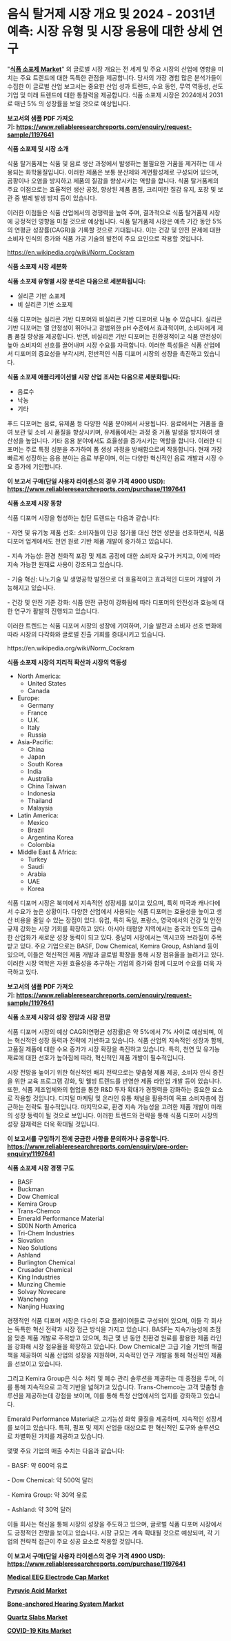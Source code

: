 <p><h1>음식 탈거제 시장 개요 및 2024 - 2031년 예측: 시장 유형 및 시장 응용에 대한 상세 연구</h1></p><p>"<strong><a href="https://www.reliableresearchreports.com/food-defoamer-r1197641?utm_campaign=106&utm_medium=7&utm_source=Github&utm_content=ia&utm_term=09112024&utm_id=food-defoamer">식품 소포제 Market</a></strong>" 의 글로벌 시장 개요는 전 세계 및 주요 시장의 산업에 영향을 미치는 주요 트렌드에 대한 독특한 관점을 제공합니다. 당사의 가장 경험 많은 분석가들이 수집한 이 글로벌 산업 보고서는 중요한 산업 성과 트렌드, 수요 동인, 무역 역동성, 선도 기업 및 미래 트렌드에 대한 통찰력을 제공합니다. 식품 소포제 시장은 2024에서 2031로 매년 5% 의 성장률을 보일 것으로 예상됩니다.</p>
<p><strong>보고서의 샘플 PDF 가져오기:&nbsp;<a href="https://www.reliableresearchreports.com/enquiry/request-sample/1197641?utm_campaign=106&utm_medium=7&utm_source=Github&utm_content=ia&utm_term=09112024&utm_id=food-defoamer">https://www.reliableresearchreports.com/enquiry/request-sample/1197641</a></strong></p>
<p><strong>식품 소포제 및 시장 소개</strong></p>
<p><p>식품 탈거품제는 식품 및 음료 생산 과정에서 발생하는 불필요한 거품을 제거하는 데 사용되는 화학물질입니다. 이러한 제품은 보통 분산제와 계면활성제로 구성되어 있으며, 곰팡이나 오염을 방지하고 제품의 질감을 향상시키는 역할을 합니다. 식품 탈거품제의 주요 이점으로는 효율적인 생산 공정, 향상된 제품 품질, 크리미한 질감 유지, 포장 및 보관 중 벌레 발생 방지 등이 있습니다. </p><p>이러한 이점들은 식품 산업에서의 경쟁력을 높여 주며, 결과적으로 식품 탈거품제 시장에 긍정적인 영향을 미칠 것으로 예상됩니다. 식품 탈거품제 시장은 예측 기간 동안 5%의 연평균 성장률(CAGR)을 기록할 것으로 기대됩니다. 이는 건강 및 안전 문제에 대한 소비자 인식의 증가와 식품 가공 기술의 발전이 주요 요인으로 작용할 것입니다.</p></p>
<p><a href="https://en.wikipedia.org/wiki/Norm_Cockram?utm_campaign=106&utm_medium=7&utm_source=Github&utm_content=ia&utm_term=09112024&utm_id=food-defoamer">https://en.wikipedia.org/wiki/Norm_Cockram</a></p>
<p><strong>식품 소포제 시장 세분화</strong></p>
<p><strong>식품 소포제 유형별 시장 분석은 다음으로 세분화됩니다:</strong></p>
<p><ul><li>실리콘 기반 소포제</li><li>비 실리콘 기반 소포제</li></ul></p>
<p><p>식품 디포머는 실리콘 기반 디포머와 비실리콘 기반 디포머로 나눌 수 있습니다. 실리콘 기반 디포머는 열 안정성이 뛰어나고 광범위한 pH 수준에서 효과적이며, 소비자에게 제품 품질 향상을 제공합니다. 반면, 비실리콘 기반 디포머는 친환경적이고 식품 안전성이 높아 소비자의 선호를 끌어내며 시장 수요를 자극합니다. 이러한 특성들은 식품 산업에서 디포머의 중요성을 부각시켜, 전반적인 식품 디포머 시장의 성장을 촉진하고 있습니다.</p></p>
<p><strong>식품 소포제 애플리케이션별 시장 산업 조사는 다음으로 세분화됩니다:</strong></p>
<p><ul><li>음료수</li><li>낙농</li><li>기타</li></ul></p>
<p><p>푸드 디포머는 음료, 유제품 등 다양한 식품 분야에서 사용됩니다. 음료에서는 거품을 줄여 보관 및 소비 시 품질을 향상시키며, 유제품에서는 과정 중 거품 발생을 방지하여 생산성을 높입니다. 기타 응용 분야에서도 효율성을 증가시키는 역할을 합니다. 이러한 디포머는 주로 특정 성분을 추가하여 폼 생성 과정을 방해함으로써 작동합니다. 현재 가장 빠르게 성장하는 응용 분야는 음료 부문이며, 이는 다양한 혁신적인 음료 개발과 시장 수요 증가에 기인합니다.</p></p>
<p><strong>이 보고서 구매(단일 사용자 라이센스의 경우 가격 4900 USD): <a href="https://www.reliableresearchreports.com/purchase/1197641?utm_campaign=106&utm_medium=7&utm_source=Github&utm_content=ia&utm_term=09112024&utm_id=food-defoamer">https://www.reliableresearchreports.com/purchase/1197641</a></strong></p>
<p><strong>식품 소포제 시장 동향</strong></p>
<p><p>식품 디포머 시장을 형성하는 첨단 트렌드는 다음과 같습니다:</p><p>- 자연 및 유기농 제품 선호: 소비자들이 인공 첨가물 대신 천연 성분을 선호하면서, 식품 디포머 업계에서도 천연 원료 기반 제품 개발이 증가하고 있습니다.</p><p>- 지속 가능성: 환경 친화적 포장 및 제조 공정에 대한 소비자 요구가 커지고, 이에 따라 지속 가능한 원재료 사용이 강조되고 있습니다.</p><p>- 기술 혁신: 나노기술 및 생명공학 발전으로 더 효율적이고 효과적인 디포머 개발이 가능해지고 있습니다.</p><p>- 건강 및 안전 기준 강화: 식품 안전 규정이 강화됨에 따라 디포머의 안전성과 효능에 대한 연구가 활발히 진행되고 있습니다.</p><p>이러한 트렌드는 식품 디포머 시장의 성장에 기여하며, 기술 발전과 소비자 선호 변화에 따라 시장의 다각화와 글로벌 진출 기회를 증대시키고 있습니다.</p></p>
<p>https://en.wikipedia.org/wiki/Norm_Cockram</p>
<p><strong>식품 소포제 시장의 지리적 확산과 시장의 역동성</strong></p>
<p><ul>
    <li>
        North America:
        <ul>
            <li>United States</li>
            <li>Canada</li>
        </ul>
    </li>
    <li>
        Europe:
        <ul>
            <li>Germany</li>
            <li>France</li>
            <li>U.K.</li>
            <li>Italy</li>
            <li>Russia</li>
        </ul>
    </li>
    <li>
        Asia-Pacific:
        <ul>
            <li>China</li>
            <li>Japan</li>
            <li>South Korea</li>
            <li>India</li>
            <li>Australia</li>
            <li>China Taiwan</li>
            <li>Indonesia</li>
            <li>Thailand</li>
            <li>Malaysia</li>
        </ul>
    </li>
    <li>
        Latin America:
        <ul>
            <li>Mexico</li>
            <li>Brazil</li>
            <li>Argentina Korea</li>
            <li>Colombia</li>
        </ul>
    </li>
    <li>
        Middle East & Africa:
        <ul>
            <li>Turkey</li>
            <li>Saudi</li>
            <li>Arabia</li>
            <li>UAE</li>
            <li>Korea</li>
        </ul>
    </li>
    </ul></p>
<p><p>식품 디포머 시장은 북미에서 지속적인 성장세를 보이고 있으며, 특히 미국과 캐나다에서 수요가 높은 상황이다. 다양한 산업에서 사용되는 식품 디포머는 효율성을 높이고 생산 비용을 줄일 수 있는 장점이 있다. 유럽, 특히 독일, 프랑스, 영국에서의 건강 및 안전 규제 강화는 시장 기회를 확장하고 있다. 아시아 태평양 지역에서는 중국과 인도의 급속한 산업화가 새로운 성장 동력이 되고 있다. 중남미 시장에서는 멕시코와 브라질이 주목받고 있다. 주요 기업으로는 BASF, Dow Chemical, Kemira Group, Ashland 등이 있으며, 이들은 혁신적인 제품 개발과 글로벌 확장을 통해 시장 점유율을 늘려가고 있다. 이러한 시장 역학은 자원 효율성을 추구하는 기업의 증가와 함께 디포머 수요를 더욱 자극하고 있다.</p></p>
<p><strong>보고서의 샘플 PDF 가져오기:&nbsp;<a href="https://www.reliableresearchreports.com/enquiry/request-sample/1197641?utm_campaign=106&utm_medium=7&utm_source=Github&utm_content=ia&utm_term=09112024&utm_id=food-defoamer">https://www.reliableresearchreports.com/enquiry/request-sample/1197641</a></strong></p>
<p><strong>식품 소포제 시장의 성장 전망과 시장 전망</strong></p>
<p><p>식품 디포머 시장의 예상 CAGR(연평균 성장률)은 약 5%에서 7% 사이로 예상되며, 이는 혁신적인 성장 동력과 전략에 기반하고 있습니다. 식품 산업의 지속적인 성장과 함께, 고품질 제품에 대한 수요 증가가 시장 확장을 촉진하고 있습니다. 특히, 천연 및 유기농 재료에 대한 선호가 높아짐에 따라, 혁신적인 제품 개발이 필수적입니다.</p><p>시장 전망을 높이기 위한 혁신적인 배치 전략으로는 맞춤형 제품 제공, 소비자 인식 증진을 위한 교육 프로그램 강화, 및 웰빙 트렌드를 반영한 제품 라인업 개발 등이 있습니다. 또한, 식품 제조업체와의 협업을 통한 R&D 투자 확대가 경쟁력을 강화하는 중요한 요소로 작용할 것입니다. 디지털 마케팅 및 온라인 유통 채널을 활용하여 목표 소비자층에 접근하는 전략도 필수적입니다. 마지막으로, 환경 지속 가능성을 고려한 제품 개발이 미래의 성장 동력이 될 것으로 보입니다. 이러한 트렌드와 전략을 통해 식품 디포머 시장의 성장 잠재력은 더욱 확대될 것입니다.</p></p>
<p><strong>이 보고서를 구입하기 전에 궁금한 사항을 문의하거나 공유합니다. <a href="https://www.reliableresearchreports.com/enquiry/pre-order-enquiry/1197641?utm_campaign=106&utm_medium=7&utm_source=Github&utm_content=ia&utm_term=09112024&utm_id=food-defoamer">https://www.reliableresearchreports.com/enquiry/pre-order-enquiry/1197641</a></strong></p>
<p><strong>식품 소포제 시장 경쟁 구도</strong></p>
<p><ul><li>BASF</li><li>Buckman</li><li>Dow Chemical</li><li>Kemira Group</li><li>Trans-Chemco</li><li>Emerald Performance Material</li><li>SIXIN North America</li><li>Tri-Chem Industries</li><li>Siovation</li><li>Neo Solutions</li><li>Ashland</li><li>Burlington Chemical</li><li>Crusader Chemical</li><li>King Industries</li><li>Munzing Chemie</li><li>Solvay Novecare</li><li>Wancheng</li><li>Nanjing Huaxing</li></ul></p>
<p><p>경쟁적인 식품 디포머 시장은 다수의 주요 플레이어들로 구성되어 있으며, 이들 각 회사는 독특한 혁신 전략과 시장 접근 방식을 가지고 있습니다. BASF는 지속가능성에 초점을 맞춘 제품 개발로 주목받고 있으며, 최근 몇 년 동안 친환경 원료를 활용한 제품 라인을 강화해 시장 점유율을 확장하고 있습니다. Dow Chemical은 고급 기술 기반의 해결책을 제공하여 식품 산업의 성장을 지원하며, 지속적인 연구 개발을 통해 혁신적인 제품을 선보이고 있습니다.</p><p>그리고 Kemira Group은 식수 처리 및 폐수 관리 솔루션을 제공하는 데 중점을 두며, 이를 통해 지속적으로 고객 기반을 넓혀가고 있습니다. Trans-Chemco는 고객 맞춤형 솔루션을 제공하는데 강점을 보이며, 이를 통해 특정 산업에서의 입지를 강화하고 있습니다.</p><p>Emerald Performance Material은 고기능성 화학 물질을 제공하며, 지속적인 성장세를 보이고 있습니다. 특히, 펄프 및 제지 산업을 대상으로 한 혁신적인 도구와 솔루션으로 차별화된 가치를 제공하고 있습니다.</p><p>몇몇 주요 기업의 매출 수치는 다음과 같습니다:</p><p>- BASF: 약 600억 유로</p><p>- Dow Chemical: 약 500억 달러</p><p>- Kemira Group: 약 30억 유로</p><p>- Ashland: 약 30억 달러</p><p>이들 회사는 혁신을 통해 시장의 성장을 주도하고 있으며, 글로벌 식품 디포머 시장에서도 긍정적인 전망을 보이고 있습니다. 시장 규모는 계속 확대될 것으로 예상되며, 각 기업의 전략적 접근이 주요 성공 요소로 작용할 것입니다.</p></p>
<p><strong>이 보고서 구매(단일 사용자 라이센스의 경우 가격 4900 USD): <a href="https://www.reliableresearchreports.com/purchase/1197641?utm_campaign=106&utm_medium=7&utm_source=Github&utm_content=ia&utm_term=09112024&utm_id=food-defoamer">https://www.reliableresearchreports.com/purchase/1197641</a></strong></p>
<p><strong><p><a href="https://issuu.com/reportprime-2/docs/medical-eeg-electrode-cap-market-si_1db432477f82df?utm_campaign=106&utm_medium=7&utm_source=Github&utm_content=ia&utm_term=09112024&utm_id=food-defoamer">Medical EEG Electrode Cap Market</a></p><p><a href="https://github.com/ParvinKhatun77/Market-Research-Report-List-1/blob/main/pyruvic-acid-market.md?utm_campaign=106&utm_medium=7&utm_source=Github&utm_content=ia&utm_term=09112024&utm_id=food-defoamer">Pyruvic Acid Market</a></p><p><a href="https://issuu.com/reportprime-2/docs/bone-anchored-hearing-system-market_d62b559b0c5bf9?utm_campaign=106&utm_medium=7&utm_source=Github&utm_content=ia&utm_term=09112024&utm_id=food-defoamer">Bone-anchored Hearing System Market</a></p><p><a href="https://github.com/aiko92han/Market-Research-Report-List-1/blob/main/quartz-slabs-market.md?utm_campaign=106&utm_medium=7&utm_source=Github&utm_content=ia&utm_term=09112024&utm_id=food-defoamer">Quartz Slabs Market</a></p><p><a href="https://issuu.com/reportprime-2/docs/covid-19-kits-market-size-2030.pptx_a063f99432bf20?utm_campaign=106&utm_medium=7&utm_source=Github&utm_content=ia&utm_term=09112024&utm_id=food-defoamer">COVID-19 Kits Market</a></p></strong></p>
<p></p>